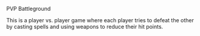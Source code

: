 PVP Battleground

This is a player vs. player game where each player tries to defeat the other by casting spells and using weapons to reduce their hit points.
